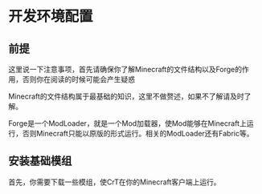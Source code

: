 # 开发环境配置

## 前提

这里说一下注意事项，首先请确保你了解Minecraft的文件结构以及Forge的作用，否则你在阅读的时候可能会产生疑惑

Minecraft的文件结构属于最基础的知识，这里不做赘述，如果不了解请及时了解。

Forge是一个ModLoader，就是一个Mod加载器，使Mod能够在Minecraft上运行，否则Minecraft只能以原版的形式运行。相关的ModLoader还有Fabric等。

## 安装基础模组

首先，你需要下载一些模组，使CrT在你的Minecraft客户端上运行。

